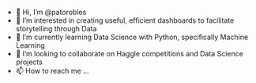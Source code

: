 - 👋 Hi, I’m @patorobles
- 👀 I’m interested in creating useful, efficient dashboards to facilitate storytelling through Data 
- 🌱 I’m currently learning Data Science with Python, specifically Machine Learning
- 💞️ I’m looking to collaborate on Haggle competitions and Data Science projects
- 📫 How to reach me ...

<!---
patorobles/patorobles is a ✨ special ✨ repository because its `README.md` (this file) appears on your GitHub profile.
You can click the Preview link to take a look at your changes.
--->
